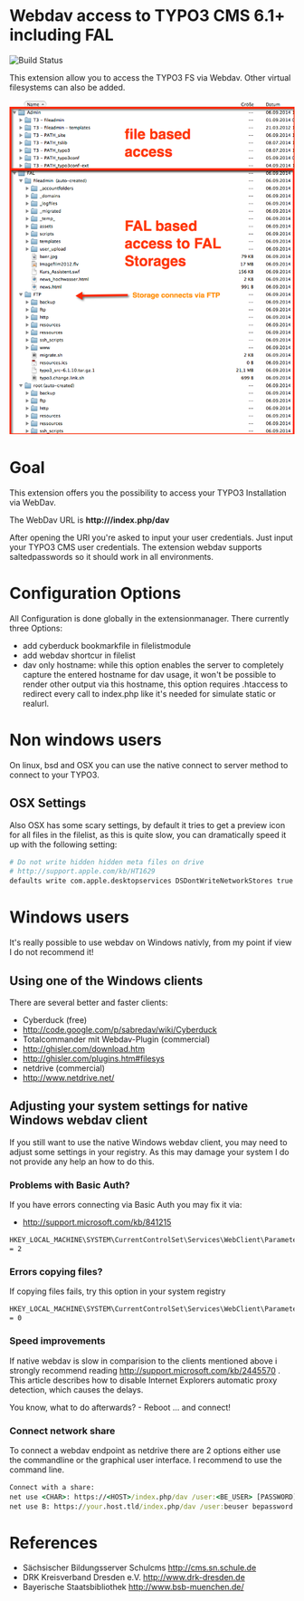 # Webdav access to TYPO3 CMS 6.1+ including FAL

![Build Status](https://api.travis-ci.org/kaystrobach/TYPO3.webdav.svg)

This extension allow you to access the TYPO3 FS via Webdav.
Other virtual filesystems can also be added.

![Screenshot](Documentation/Images/webdav.png)

# Goal

This extension offers you the possibility to access your TYPO3 Installation via WebDav.

The WebDav URL is **http://<domain>/index.php/dav**

After opening the URI you're asked to input your user credentials. Just input your TYPO3 CMS user credentials. The extension webdav supports saltedpasswords so it should work in all environments.

# Configuration Options

All Configuration is done globally in the extensionmanager. There currently three Options:
* add cyberduck bookmarkfile in filelistmodule
* add webdav shortcur in filelist
* dav only hostname: 
while this option enables the server to completely capture the entered hostname for dav usage, it won't be possible to render other output via this hostname, this option requires .htaccess to redirect every call to index.php like it's needed for simulate static or realurl.

# Non windows users

On linux, bsd and OSX you can use the native connect to server method to connect to your TYPO3.

## OSX Settings

Also OSX has some scary settings, by default it tries to get a preview icon for all files in the filelist, as this is quite slow, you can dramatically speed it up with the following setting:

```bash
# Do not write hidden hidden meta files on drive
# http://support.apple.com/kb/HT1629
defaults write com.apple.desktopservices DSDontWriteNetworkStores true
```

# Windows users

It's really possible to use webdav on Windows nativly, from my point if view I do not recommend it!

## Using one of the Windows clients

There are several better and faster clients:

* Cyberduck (free)
 * http://code.google.com/p/sabredav/wiki/Cyberduck
* Totalcommander mit Webdav-Plugin (commercial)
 * http://ghisler.com/download.htm
 * http://ghisler.com/plugins.htm#filesys  
* netdrive (commercial)
 * http://www.netdrive.net/

## Adjusting your system settings for native Windows webdav client

If you still want to use the native Windows webdav client, you may need to adjust some settings in your registry.
As this may damage your system I do not provide any help an how to do this.

### Problems with Basic Auth?

If you have errors connecting via Basic Auth you may fix it via:

* http://support.microsoft.com/kb/841215

```
HKEY_LOCAL_MACHINE\SYSTEM\CurrentControlSet\Services\WebClient\Parameters\BasicAuthLevel = 2
```

### Errors copying files?

If copying files fails, try this option in your system registry

```
HKEY_LOCAL_MACHINE\SYSTEM\CurrentControlSet\Services\WebClient\Parameters\SupportLocking = 0
```

### Speed improvements

If native webdav is slow in comparision to the clients mentioned above i strongly recommend reading http://support.microsoft.com/kb/2445570 . This article describes how to disable Internet Explorers automatic proxy detection, which causes the delays.

You know, what to do afterwards? - Reboot ... and connect!

### Connect network share

To connect a webdav endpoint as netdrive there are 2 options either use the commandline or the graphical user interface. I recommend to use the command line.

```cmd
Connect with a share:
net use <CHAR>: https://<HOST>/index.php/dav /user:<BE_USER> [PASSWORD]
net use B: https://your.host.tld/index.php/dav /user:beuser bepassword
```

# References

* Sächsischer Bildungsserver Schulcms
http://cms.sn.schule.de
* DRK Kreisverband Dresden e.V.
http://www.drk-dresden.de
* Bayerische Staatsbibliothek
http://www.bsb-muenchen.de/
